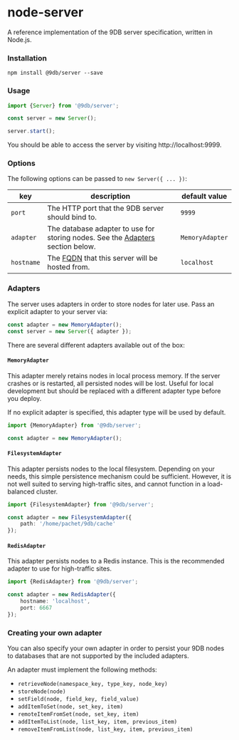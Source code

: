 # node-server

A reference implementation of the 9DB server specification, written in Node.js.

### Installation

```
npm install @9db/server --save
```

### Usage

```js
import {Server} from '@9db/server';

const server = new Server();

server.start();
```

You should be able to access the server by visiting http://localhost:9999.

### Options

The following options can be passed to `new Server({ ... })`:

key        | description                                                                                 | default value
---------- | ------------------------------------------------------------------------------------------- | -------------
`port`     | The HTTP port that the 9DB server should bind to.                                           | `9999`
`adapter`  | The database adapter to use for storing nodes. See the [Adapters](#adapters) section below. | `MemoryAdapter`
`hostname` | The [FQDN](https://en.wikipedia.org/wiki/Fully_qualified_domain_name) that this server will be hosted from.                                              | `localhost`

### Adapters

The server uses adapters in order to store nodes for later use. Pass an explicit
adapter to your server via:

```ts
const adapter = new MemoryAdapter();
const server = new Server({ adapter });
```

There are several different adapters available out of the box:

#### `MemoryAdapter`

This adapter merely retains nodes in local process memory. If the server crashes
or is restarted, all persisted nodes will be lost. Useful for local development
but should be replaced with a different adapter type before you deploy.

If no explicit adapter is specified, this adapter type will be used by default.

```ts
import {MemoryAdapter} from '@9db/server';

const adapter = new MemoryAdapter();
```

#### `FilesystemAdapter`

This adapter persists nodes to the local filesystem. Depending on your needs,
this simple persistence mechanism could be sufficient. However, it is not well
suited to serving high-traffic sites, and cannot function in a load-balanced
cluster.

```ts
import {FilesystemAdapter} from '@9db/server';

const adapter = new FilesystemAdapter({
	path: '/home/pachet/9db/cache'
});
```

#### `RedisAdapter`

This adapter persists nodes to a Redis instance. This is the recommended adapter
to use for high-traffic sites.

```ts
import {RedisAdapter} from '@9db/server';

const adapter = new RedisAdapter({
	hostname: 'localhost',
	port: 6667
});
```

### Creating your own adapter

You can also specify your own adapter in order to persist your 9DB nodes to
databases that are not supported by the included adapters.

An adapter must implement the following methods:

- `retrieveNode(namespace_key, type_key, node_key)`
- `storeNode(node)`
- `setField(node, field_key, field_value)`
- `addItemToSet(node, set_key, item)`
- `remoteItemFromSet(node, set_key, item)`
- `addItemToList(node, list_key, item, previous_item)`
- `removeItemFromList(node, list_key, item, previous_item)`
```
